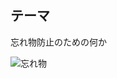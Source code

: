 ## テーマ

忘れ物防止のための何か

![忘れ物](http://serif.hatelabo.jp/images/cache/722de97c192db0431ca947f9f39eedf3fd4a8cc5/fc25f281984b3da9ca917763d0671d47ec3914fc.gif)

